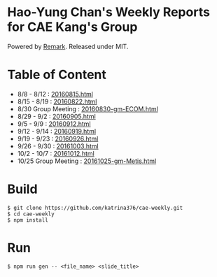 # Hao-Yung Chan's Weekly Reports for CAE Kang's Group
Powered by [Remark](https://github.com/gnab/remark).
Released under MIT.

# Table of Content

- 8/8  - 8/12 : [20160815.html](http://katrina376.github.io/cae-weekly/20160815.html)
- 8/15 - 8/19 : [20160822.html](http://katrina376.github.io/cae-weekly/20160822.html)
- 8/30 Group Meeting : [20160830-gm-ECOM.html](http://katrina376.github.io/cae-weekly/20160830-gm-ECOM.html)
- 8/29 - 9/2  : [20160905.html](http://katrina376.github.io/cae-weekly/20160905.html)
- 9/5  - 9/9  : [20160912.html](http://katrina376.github.io/cae-weekly/20160912.html)
- 9/12 - 9/14 : [20160919.html](http://katrina376.github.io/cae-weekly/20160919.html)
- 9/19 - 9/23 : [20160926.html](http://katrina376.github.io/cae-weekly/20160926.html)
- 9/26 - 9/30 : [20161003.html](http://katrina376.github.io/cae-weekly/20161003.html)
- 10/2 - 10/7 : [20161012.html](http://katrina376.github.io/cae-weekly/20161012.html)
- 10/25 Group Meeting : [20161025-gm-Metis.html](http://katrina376.github.io/cae-weekly/20161025-gm-Metis.html)

# Build

```
$ git clone https://github.com/katrina376/cae-weekly.git
$ cd cae-weekly
$ npm install
```

# Run

```
$ npm run gen -- <file_name> <slide_title>
```

